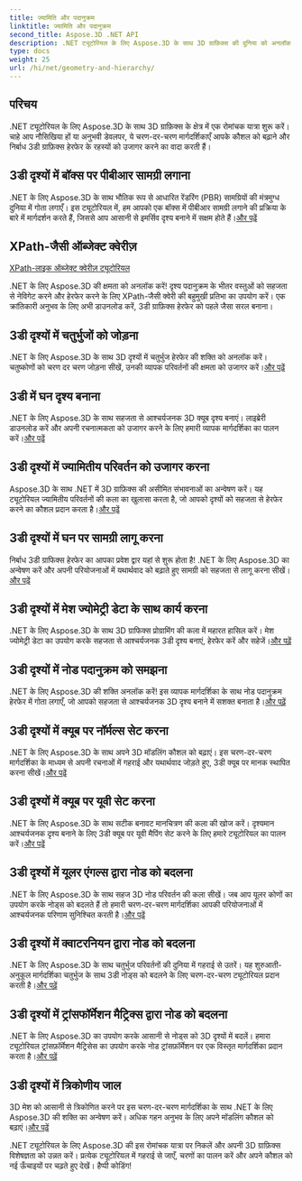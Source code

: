 ```yaml
---
title: ज्यामिति और पदानुक्रम
linktitle: ज्यामिति और पदानुक्रम
second_title: Aspose.3D .NET API
description: .NET ट्यूटोरियल के लिए Aspose.3D के साथ 3D ग्राफ़िक्स की दुनिया को अनलॉक करें। पीबीआर सामग्रियों को लागू करने से लेकर ज्यामितीय परिवर्तनों तक, हर पहलू में सहजता से महारत हासिल करें।
type: docs
weight: 25
url: /hi/net/geometry-and-hierarchy/
---
```

## परिचय

.NET ट्यूटोरियल के लिए Aspose.3D के साथ 3D ग्राफ़िक्स के क्षेत्र में एक रोमांचक यात्रा शुरू करें। चाहे आप नौसिखिया हों या अनुभवी डेवलपर, ये चरण-दर-चरण मार्गदर्शिकाएँ आपके कौशल को बढ़ाने और निर्बाध 3डी ग्राफ़िक्स हेरफेर के रहस्यों को उजागर करने का वादा करती हैं।

## 3डी दृश्यों में बॉक्स पर पीबीआर सामग्री लगाना

 .NET के लिए Aspose.3D के साथ भौतिक रूप से आधारित रेंडरिंग (PBR) सामग्रियों की मंत्रमुग्ध दुनिया में गोता लगाएँ। इस ट्यूटोरियल में, हम आपको एक बॉक्स में पीबीआर सामग्री लगाने की प्रक्रिया के बारे में मार्गदर्शन करते हैं, जिससे आप आसानी से इमर्सिव दृश्य बनाने में सक्षम होते हैं।[और पढ़ें](./apply-pbr-material-to-box/)


## XPath-जैसी ऑब्जेक्ट क्वेरीज़

[XPath-लाइक ऑब्जेक्ट क्वेरीज़ ट्यूटोरियल](./xpath-like-object-queries/)

.NET के लिए Aspose.3D की क्षमता को अनलॉक करें! दृश्य पदानुक्रम के भीतर वस्तुओं को सहजता से नेविगेट करने और हेरफेर करने के लिए XPath-जैसी क्वेरी की बहुमुखी प्रतिभा का उपयोग करें। एक क्रांतिकारी अनुभव के लिए अभी डाउनलोड करें, 3डी ग्राफ़िक्स हेरफेर को पहले जैसा सरल बनाना।


## 3डी दृश्यों में चतुर्भुजों को जोड़ना

 .NET के लिए Aspose.3D के साथ 3D दृश्यों में चतुर्भुज हेरफेर की शक्ति को अनलॉक करें। चतुष्कोणों को चरण दर चरण जोड़ना सीखें, उनकी व्यापक परिवर्तनों की क्षमता को उजागर करें।[और पढ़ें](./concatenate-quaternions/)

## 3डी में घन दृश्य बनाना

.NET के लिए Aspose.3D के साथ सहजता से आश्चर्यजनक 3D क्यूब दृश्य बनाएं। लाइब्रेरी डाउनलोड करें और अपनी रचनात्मकता को उजागर करने के लिए हमारी व्यापक मार्गदर्शिका का पालन करें।[और पढ़ें](./create-cube-scenes/)

## 3डी दृश्यों में ज्यामितीय परिवर्तन को उजागर करना

 Aspose.3D के साथ .NET में 3D ग्राफ़िक्स की असीमित संभावनाओं का अन्वेषण करें। यह ट्यूटोरियल ज्यामितीय परिवर्तनों की कला का खुलासा करता है, जो आपको दृश्यों को सहजता से हेरफेर करने का कौशल प्रदान करता है।[और पढ़ें](./expose-geometric-transformation)

## 3डी दृश्यों में घन पर सामग्री लागू करना

 निर्बाध 3डी ग्राफिक्स हेरफेर का आपका प्रवेश द्वार यहां से शुरू होता है! .NET के लिए Aspose.3D का अन्वेषण करें और अपनी परियोजनाओं में यथार्थवाद को बढ़ाते हुए सामग्री को सहजता से लागू करना सीखें।[और पढ़ें](./material-to-cube/)

## 3डी दृश्यों में मेश ज्योमेट्री डेटा के साथ कार्य करना

 .NET के लिए Aspose.3D के साथ 3D ग्राफिक्स प्रोग्रामिंग की कला में महारत हासिल करें। मेश ज्योमेट्री डेटा का उपयोग करके सहजता से आश्चर्यजनक 3डी दृश्य बनाएं, हेरफेर करें और सहेजें।[और पढ़ें](./mesh-geometry-data/)

## 3डी दृश्यों में नोड पदानुक्रम को समझना

.NET के लिए Aspose.3D की शक्ति अनलॉक करें! इस व्यापक मार्गदर्शिका के साथ नोड पदानुक्रम हेरफेर में गोता लगाएँ, जो आपको सहजता से आश्चर्यजनक 3D दृश्य बनाने में सशक्त बनाता है।[और पढ़ें](./node-hierarchy/)

## 3डी दृश्यों में क्यूब पर नॉर्मल्स सेट करना

 .NET के लिए Aspose.3D के साथ अपने 3D मॉडलिंग कौशल को बढ़ाएं। इस चरण-दर-चरण मार्गदर्शिका के माध्यम से अपनी रचनाओं में गहराई और यथार्थवाद जोड़ते हुए, 3डी क्यूब पर मानक स्थापित करना सीखें।[और पढ़ें](./setup-normals-cube/)

## 3डी दृश्यों में क्यूब पर यूवी सेट करना

 .NET के लिए Aspose.3D के साथ सटीक बनावट मानचित्रण की कला की खोज करें। दृश्यमान आश्चर्यजनक दृश्य बनाने के लिए 3डी क्यूब पर यूवी मैपिंग सेट करने के लिए हमारे ट्यूटोरियल का पालन करें।[और पढ़ें](./setup-uv-cube/)

## 3डी दृश्यों में यूलर एंगल्स द्वारा नोड को बदलना

 .NET के लिए Aspose.3D के साथ सहज 3D नोड परिवर्तन की कला सीखें। जब आप यूलर कोणों का उपयोग करके नोड्स को बदलते हैं तो हमारी चरण-दर-चरण मार्गदर्शिका आपकी परियोजनाओं में आश्चर्यजनक परिणाम सुनिश्चित करती है।[और पढ़ें](./transformation-node-euler-angles/)

## 3डी दृश्यों में क्वाटरनियन द्वारा नोड को बदलना

.NET के लिए Aspose.3D के साथ चतुर्भुज परिवर्तनों की दुनिया में गहराई से उतरें। यह शुरुआती-अनुकूल मार्गदर्शिका चतुर्भुज के साथ 3डी नोड्स को बदलने के लिए चरण-दर-चरण ट्यूटोरियल प्रदान करती है।[और पढ़ें](./transformation-node-quaternion/)

## 3डी दृश्यों में ट्रांसफॉर्मेशन मैट्रिक्स द्वारा नोड को बदलना

 .NET के लिए Aspose.3D का उपयोग करके आसानी से नोड्स को 3D दृश्यों में बदलें। हमारा ट्यूटोरियल ट्रांसफ़ॉर्मेशन मैट्रिसेस का उपयोग करके नोड ट्रांसफ़ॉर्मेशन पर एक विस्तृत मार्गदर्शिका प्रदान करता है।[और पढ़ें](./transformation-node-matrix/)

## 3डी दृश्यों में त्रिकोणीय जाल

 3D मेश को आसानी से त्रिकोणित करने पर इस चरण-दर-चरण मार्गदर्शिका के साथ .NET के लिए Aspose.3D की शक्ति का अन्वेषण करें। अधिक गहन अनुभव के लिए अपने मॉडलिंग कौशल को बढ़ाएं।[और पढ़ें](./triangulate-mesh/)

.NET ट्यूटोरियल के लिए Aspose.3D की इस रोमांचक यात्रा पर निकलें और अपनी 3D ग्राफ़िक्स विशेषज्ञता को उन्नत करें। प्रत्येक ट्यूटोरियल में गहराई से जाएँ, चरणों का पालन करें और अपने कौशल को नई ऊँचाइयों पर चढ़ते हुए देखें। हैप्पी कोडिंग!